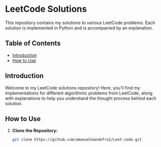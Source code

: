 # LeetCode Solutions

This repository contains my solutions to various LeetCode problems. Each solution is implemented in Python and is accompanied by an explanation.

## Table of Contents

- [Introduction](#introduction)
- [How to Use](#how-to-use)
## Introduction

Welcome to my LeetCode solutions repository! Here, you'll find my implementations for different algorithmic problems from LeetCode, along with explanations to help you understand the thought process behind each solution.

## How to Use

1. **Clone the Repository:**
   ```bash
   git clone https://github.com/amanuelmandefro2/Leet-code.git
